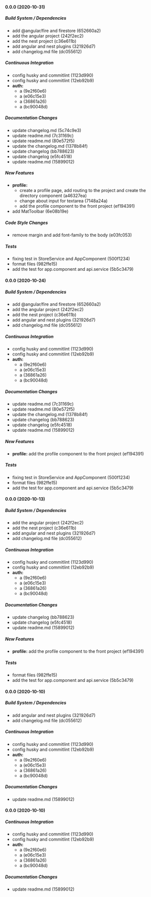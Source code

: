 #### 0.0.0 (2020-10-31)

##### Build System / Dependencies

*  add @angular/fire and firestore (652660a2)
*  add the angular project (242f2ec2)
*  add the nest project (c36e611b)
*  add angular and nest plugins (321926d7)
*  add changelog.md file (dc055612)

##### Continuous Integration

*  config husky and commitlint (1123d990)
*  config husky and commitlint (12eb92b9)
* **auth:**
  *  a (9e2f60e6)
  *  a (e06c15e3)
  *  a (36861a26)
  *  a (bc90048d)

##### Documentation Changes

*  update changelog.md (5c74c9e3)
*  update readme.md (7c31169c)
*  update readme.md (80e572f5)
*  update the changelog.md (1378b84f)
*  update changelog (bb788623)
*  update changelog (e5fc4518)
*  update readme.md (15899012)

##### New Features

* **profile:**
  *  create a profile page, add routing to the project and create the directory component (a46327ea)
  *  change about input for textarea (7148a24a)
  *  add the profile component to the front project (ef194391)
*  add MatToolbar (6e08b19e)

##### Code Style Changes

*  remove margin and add font-family to the body (e03fc053)

##### Tests

*  fixing test in StoreService and AppComponent (500f1234)
*  format files (982ffe15)
*  add the test for app.component and api.service (5b5c3479)

#### 0.0.0 (2020-10-24)

##### Build System / Dependencies

*  add @angular/fire and firestore (652660a2)
*  add the angular project (242f2ec2)
*  add the nest project (c36e611b)
*  add angular and nest plugins (321926d7)
*  add changelog.md file (dc055612)

##### Continuous Integration

*  config husky and commitlint (1123d990)
*  config husky and commitlint (12eb92b9)
* **auth:**
  *  a (9e2f60e6)
  *  a (e06c15e3)
  *  a (36861a26)
  *  a (bc90048d)

##### Documentation Changes

*  update readme.md (7c31169c)
*  update readme.md (80e572f5)
*  update the changelog.md (1378b84f)
*  update changelog (bb788623)
*  update changelog (e5fc4518)
*  update readme.md (15899012)

##### New Features

* **profile:**  add the profile component to the front project (ef194391)

##### Tests

*  fixing test in StoreService and AppComponent (500f1234)
*  format files (982ffe15)
*  add the test for app.component and api.service (5b5c3479)

#### 0.0.0 (2020-10-13)

##### Build System / Dependencies

*  add the angular project (242f2ec2)
*  add the nest project (c36e611b)
*  add angular and nest plugins (321926d7)
*  add changelog.md file (dc055612)

##### Continuous Integration

*  config husky and commitlint (1123d990)
*  config husky and commitlint (12eb92b9)
* **auth:**
  *  a (9e2f60e6)
  *  a (e06c15e3)
  *  a (36861a26)
  *  a (bc90048d)

##### Documentation Changes

*  update changelog (bb788623)
*  update changelog (e5fc4518)
*  update readme.md (15899012)

##### New Features

* **profile:**  add the profile component to the front project (ef194391)

##### Tests

*  format files (982ffe15)
*  add the test for app.component and api.service (5b5c3479)

#### 0.0.0 (2020-10-10)

##### Build System / Dependencies

- add angular and nest plugins (321926d7)
- add changelog.md file (dc055612)

##### Continuous Integration

- config husky and commitlint (1123d990)
- config husky and commitlint (12eb92b9)
- **auth:**
  - a (9e2f60e6)
  - a (e06c15e3)
  - a (36861a26)
  - a (bc90048d)

##### Documentation Changes

- update readme.md (15899012)

#### 0.0.0 (2020-10-10)

##### Continuous Integration

- config husky and commitlint (1123d990)
- config husky and commitlint (12eb92b9)
- **auth:**
  - a (9e2f60e6)
  - a (e06c15e3)
  - a (36861a26)
  - a (bc90048d)

##### Documentation Changes

- update readme.md (15899012)
